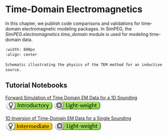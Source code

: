 Time-Domain Electromagnetics
============================

In this chapter, we publish code comparisons and validations for time-domain electromagnetic modeling packages.
In SimPEG, the *SimPEG.electromagnetics.time_domain* module is used for modeling time-domain data.

```{figure} ../assets/website_images/tem_physics.png
:width: 800px
:align: center

Schematic illustrating the physics of the TEM method for an inductive source.
```

## Tutorial Notebooks

[Forward Simulation of Time Domain EM Data for a 1D Sounding](08-tdem/fwd_tdem_1d)
<br />
![](../assets/website_images/icon_introductory_small.png) ![](../assets/website_images/icon_lightweight_small.png)
<br />

[1D Inversion of Time-Domain EM Data for a Single Sounding](08-tdem/inv_tdem_1d)
<br />
![](../assets/website_images/icon_intermediate_small.png) ![](../assets/website_images/icon_lightweight_small.png)
<br />
